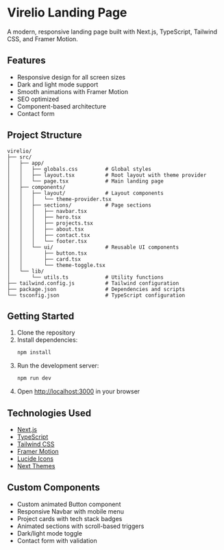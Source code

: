 # Virelio Landing Page

A modern, responsive landing page built with Next.js, TypeScript, Tailwind CSS, and Framer Motion.

## Features

- Responsive design for all screen sizes
- Dark and light mode support
- Smooth animations with Framer Motion
- SEO optimized
- Component-based architecture
- Contact form

## Project Structure

```
virelio/
├── src/
│   ├── app/
│   │   ├── globals.css         # Global styles
│   │   ├── layout.tsx          # Root layout with theme provider
│   │   └── page.tsx            # Main landing page
│   ├── components/
│   │   ├── layout/             # Layout components
│   │   │   └── theme-provider.tsx
│   │   ├── sections/           # Page sections
│   │   │   ├── navbar.tsx
│   │   │   ├── hero.tsx
│   │   │   ├── projects.tsx
│   │   │   ├── about.tsx
│   │   │   ├── contact.tsx
│   │   │   └── footer.tsx
│   │   └── ui/                 # Reusable UI components
│   │       ├── button.tsx
│   │       ├── card.tsx
│   │       └── theme-toggle.tsx
│   └── lib/
│       └── utils.ts            # Utility functions
├── tailwind.config.js          # Tailwind configuration
├── package.json                # Dependencies and scripts
└── tsconfig.json               # TypeScript configuration
```

## Getting Started

1. Clone the repository
2. Install dependencies:
   ```bash
   npm install
   ```
3. Run the development server:
   ```bash
   npm run dev
   ```
4. Open [http://localhost:3000](http://localhost:3000) in your browser

## Technologies Used

- [Next.js](https://nextjs.org/)
- [TypeScript](https://www.typescriptlang.org/)
- [Tailwind CSS](https://tailwindcss.com/)
- [Framer Motion](https://www.framer.com/motion/)
- [Lucide Icons](https://lucide.dev/)
- [Next Themes](https://github.com/pacocoursey/next-themes)

## Custom Components

- Custom animated Button component
- Responsive Navbar with mobile menu
- Project cards with tech stack badges
- Animated sections with scroll-based triggers
- Dark/light mode toggle
- Contact form with validation
